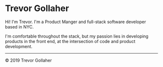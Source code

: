 # Trevor Gollaher



Hi! I'm Trevor. I'm a Product Manger and full-stack software developer based in NYC.

I'm comfortable throughout the stack, but my passion lies in developing products in the front end, at the intersection of code and product development. 



---

© 2019 Trevor Gollaher
